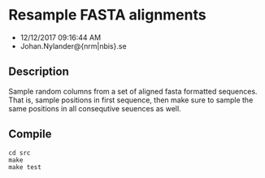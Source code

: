 # Resample FASTA alignments

- 12/12/2017 09:16:44 AM
- Johan.Nylander@{nrm|nbis}.se

## Description

Sample random columns from a set of aligned fasta formatted sequences.
That is, sample positions in first sequence, then make sure to sample the same
positions in all consequtive seuences as well.

## Compile

    cd src
    make
    make test

